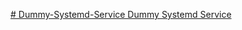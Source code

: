[# Dummy-Systemd-Service
Dummy Systemd Service
](https://roadmap.sh/projects/dummy-systemd-service)
